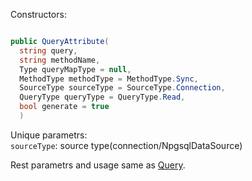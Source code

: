 Constructors:

```C#

public QueryAttribute(
  string query,
  string methodName,
  Type queryMapType = null,
  MethodType methodType = MethodType.Sync,
  SourceType sourceType = SourceType.Connection,
  QueryType queryType = QueryType.Read,
  bool generate = true
  )

```
Unique parametrs:<br>
`sourceType`: source type(connection/NpgsqlDataSource)<br>

Rest parametrs and usage same as [Query](https://github.com/SoftStoneDevelop/Gedaq.DbConnection/blob/main/Documentation/Query.md).
